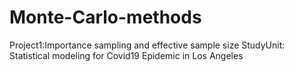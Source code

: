 # Monte-Carlo-methods

Project1:Importance sampling and effective sample size
StudyUnit: Statistical modeling for Covid19 Epidemic in Los Angeles
